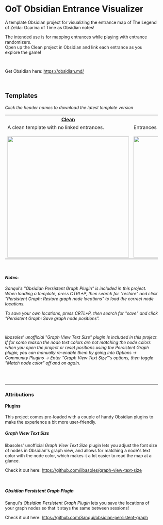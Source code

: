 # OoT Obsidian Entrance Visualizer
A template Obsidian project for visualizing the entrance map of The Legend of Zelda: Ocarina of Time as Obsidian notes!

The intended use is for mapping entrances while playing with entrance randomizers.<br>
Open up the Clean project in Obsidian and link each entrance as you explore the game!

<br>

Get Obsidian here: https://obsidian.md/

<br>

## Templates 
_Click the header names to download the latest template version_
<table>
  <tr>
    <th><a href="https://github.com/reezic/OoT-OEV/releases/download/release/Clean.zip">Clean</a></th>
    <th><a href="https://github.com/reezic/OoT-OEV/releases/download/release/Real_Map.zip/">Real Map</a></th>
  </tr>
  <tr>
    <td>
      A clean template with no linked entrances.<br><br>
      <img src="https://github.com/user-attachments/assets/e12bda2a-f004-4f1e-a4a6-6543bdd9054d" width="400">
    </td>
    <td>
      Entrances are linked as they are in the real game!<br><br>
      <img src="https://github.com/user-attachments/assets/fec7a97e-d645-463b-be7a-0cb1acc39601" width="400">
    </td>
  </tr>
</table>

<br>

#### _Notes_:
_Sanqui's "Obsidian Persistent Graph Plugin" is included in this project.<br>
When loading a template, press CTRL+P, then search for "restore" and click "Persistent Graph: Restore graph node locations" to load the correct node locations._

_To save your own locations, press CRTL+P, then search for "save" and click "Persistent Graph: Save graph node positions"._

<br>

_libasoles' unofficial "Graph View Text Size" plugin is included in this project.<br>
If for some reason the node text colors are not matching the node colors when you open the project or reset positions using the Persistent Graph plugin, you can manually re-enable them by going into Options -> Community Plugins -> Enter "Graph View Text Size"'s options, then toggle "Match node color" off and on again._

<br><br>
<hr>

### Attributions
#### Plugins
This project comes pre-loaded with a couple of handy Obsidian plugins to make the experience a bit more user-friendly.

##### Graph View Text Size
libasoles' unofficial _Graph View Text Size_ plugin lets you adjust the font size of nodes in Obsidian's graph view, and allows for matching a node's text color with the node color, which makes it a lot easier to read the map at a glance.

Check it out here: https://github.com/libasoles/graph-view-text-size

<br>

##### Obsidian Persistent Graph Plugin
Sanqui's _Obsidian Persistent Graph Plugin_ lets you save the locations of your graph nodes so that it stays the same between sessions!

Check it out here: https://github.com/Sanqui/obsidian-persistent-graph


